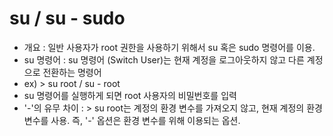 su / su - sudo
==============
* 개요 : 일반 사용자가 root 권한을 사용하기 위해서 su 혹은 sudo 명령어를 이용.
* su 명령어 : su 명령어 (Switch User)는 현재 계정을 로그아웃하지 않고 다른 계정으로 전환하는 명령어
* ex) > su root / su - root
* su 명령어를 실행하게 되면 root 사용자의 비밀번호를 입력
* '-'의 유무 차이 : > su root는 계정의 환경 변수를 가져오지 않고, 현재 계정의 환경 변수를 사용. 즉, '-' 옵션은 환경 변수를 위해 이용되는 옵션.
